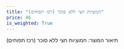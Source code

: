 ```yaml
---
title: "חמוציות חצי ללא סוכר (רכז תפוחים)"
price: 46
is_weighted: True
---
```


תיאור המוצר: חמוציות חצי ללא סוכר (רכז תפוחים)
